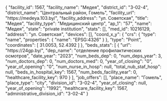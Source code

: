 {
    "facility_id": 1567,
    "facility_name": "Медея",
    "district_id": "3-02-4",
    "district_name": "Центральный район, Гомель",
    "facility_url": "https:\/\/medeya.103.by\/",
    "facility_address": "ул. Советская",
    "title": "Медея",
    "facility_type": "Медицинский центр",
    "ap_1": "57",
    "name": "Медея",
    "state": "private institution",
    "stats": [],
    "med_id": 10216129,
    "address": "ул. Советская",
    "devices": [],
    "coord_x_y": {
        "crs": {
            "type": "name",
            "properties": {
                "name": "EPSG:4326"
            }
        },
        "type": "Point",
        "coordinates": [
            31.0053,
            52.4392
        ]
    },
    "beds_stats": [
        {
            "url": "https:\/\/24gp.by\/",
            "dep_name": "отделение профилактических осмотров",
            "date_year": "2023",
            "num_beds_dep": 0,
            "num_deps_year": 3,
            "num_doctors_dep": 0,
            "num_doctors_med": 0,
            "year_of_closing": "0",
            "year_of_opening": "0",
            "num_nurse_in_hosp": null,
            "total_nub_staf_hosp": null,
            "beds_in_hospital_key": 1567,
            "num_beds_facility_year": 0,
            "healthcare_facility_key": 970
        }
    ],
    "job_offers": [],
    "place_name": "Гомель",
    "place_type": "city",
    "division_id": "3-02-4",
    "year_of_closing": null,
    "year_of_opening": "1992",
    "healthcare_facility_key": 1567,
    "administrative_division_id": "3-02-4"
}